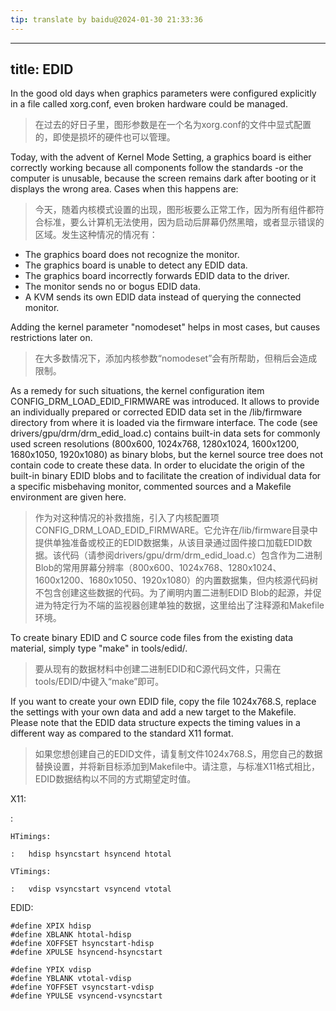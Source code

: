 ```yaml
---
tip: translate by baidu@2024-01-30 21:33:36
---
```

---
title: EDID
---


In the good old days when graphics parameters were configured explicitly in a file called xorg.conf, even broken hardware could be managed.

> 在过去的好日子里，图形参数是在一个名为xorg.conf的文件中显式配置的，即使是损坏的硬件也可以管理。


Today, with the advent of Kernel Mode Setting, a graphics board is either correctly working because all components follow the standards -or the computer is unusable, because the screen remains dark after booting or it displays the wrong area. Cases when this happens are:

> 今天，随着内核模式设置的出现，图形板要么正常工作，因为所有组件都符合标准，要么计算机无法使用，因为启动后屏幕仍然黑暗，或者显示错误的区域。发生这种情况的情况有：

-   The graphics board does not recognize the monitor.
-   The graphics board is unable to detect any EDID data.
-   The graphics board incorrectly forwards EDID data to the driver.
-   The monitor sends no or bogus EDID data.
-   A KVM sends its own EDID data instead of querying the connected monitor.


Adding the kernel parameter \"nomodeset\" helps in most cases, but causes restrictions later on.

> 在大多数情况下，添加内核参数“nomodeset”会有所帮助，但稍后会造成限制。


As a remedy for such situations, the kernel configuration item CONFIG_DRM_LOAD_EDID_FIRMWARE was introduced. It allows to provide an individually prepared or corrected EDID data set in the /lib/firmware directory from where it is loaded via the firmware interface. The code (see drivers/gpu/drm/drm_edid_load.c) contains built-in data sets for commonly used screen resolutions (800x600, 1024x768, 1280x1024, 1600x1200, 1680x1050, 1920x1080) as binary blobs, but the kernel source tree does not contain code to create these data. In order to elucidate the origin of the built-in binary EDID blobs and to facilitate the creation of individual data for a specific misbehaving monitor, commented sources and a Makefile environment are given here.

> 作为对这种情况的补救措施，引入了内核配置项CONFIG_DRM_LOAD_EDID_FIRMWARE。它允许在/lib/firmware目录中提供单独准备或校正的EDID数据集，从该目录通过固件接口加载EDID数据。该代码（请参阅drivers/gpu/drm/drm_edid_load.c）包含作为二进制Blob的常用屏幕分辨率（800x600、1024x768、1280x1024、1600x1200、1680x1050、1920x1080）的内置数据集，但内核源代码树不包含创建这些数据的代码。为了阐明内置二进制EDID Blob的起源，并促进为特定行为不端的监视器创建单独的数据，这里给出了注释源和Makefile环境。


To create binary EDID and C source code files from the existing data material, simply type \"make\" in tools/edid/.

> 要从现有的数据材料中创建二进制EDID和C源代码文件，只需在tools/EDID/中键入“make”即可。


If you want to create your own EDID file, copy the file 1024x768.S, replace the settings with your own data and add a new target to the Makefile. Please note that the EDID data structure expects the timing values in a different way as compared to the standard X11 format.

> 如果您想创建自己的EDID文件，请复制文件1024x768.S，用您自己的数据替换设置，并将新目标添加到Makefile中。请注意，与标准X11格式相比，EDID数据结构以不同的方式期望定时值。

X11:

:   

    HTimings:

    :   hdisp hsyncstart hsyncend htotal

    VTimings:

    :   vdisp vsyncstart vsyncend vtotal

EDID:

    #define XPIX hdisp
    #define XBLANK htotal-hdisp
    #define XOFFSET hsyncstart-hdisp
    #define XPULSE hsyncend-hsyncstart

    #define YPIX vdisp
    #define YBLANK vtotal-vdisp
    #define YOFFSET vsyncstart-vdisp
    #define YPULSE vsyncend-vsyncstart
